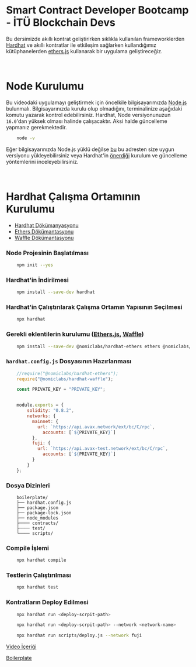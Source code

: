 # Smart Contract Developer Bootcamp - İTÜ Blockchain Devs

Bu dersimizde akıllı kontrat geliştirirken sıklıkla kullanılan frameworklerden [Hardhat](https://hardhat.org/) ve akıllı kontratlar ile etkileşim sağlarken kullandığımız kütüphanelerden [ethers.js](https://docs.ethers.io/v5/) kullanarak bir uygulama geliştireceğiz.

<br/>

# Node Kurulumu

Bu videodaki uygulamayı geliştirmek için öncelkile bilgisayarımızda [Node.js](https://nodejs.org/en/) bulunmalı. Bilgisayarınızda kurulu olup olmadığını, terminalinize aşağıdaki komutu yazarak kontrol edebilirsiniz. Hardhat, Node versiyonunuzun ```16.0```'dan yüksek olması halinde çalışacaktır. Aksi halde güncelleme yapmanız gerekmektedir.

```bash
    node -v
```

Eğer bilgisayarınızda Node.js yüklü değilse [bu](https://nodejs.org/en/download/) bu adresten size uygun versiyonu yükleyebilirsiniz veya Hardhat'in [önerdiği](https://hardhat.org/tutorial/setting-up-the-environment.html) kurulum ve güncelleme yöntemlerini inceleyebilirsiniz.

<br/>

# Hardhat Çalışma Ortamının Kurulumu

* [Hardhat Dökümanyasyonu](https://hardhat.org/getting-started/)
* [Ethers Dökümantasyonu](https://docs.ethers.io/v5/)
* [Waffle Dökümantasyonu](https://ethereum-waffle.readthedocs.io/en/latest/index.html)

### Node Projesinin Başlatılması
```bash
    npm init --yes
```

### Hardhat'in İndirilmesi
```bash
    npm install --save-dev hardhat
```
### Hardhat'in Çalıştırılarak Çalışma Ortamın Yapısının Seçilmesi
```bash
    npx hardhat
```

### Gerekli eklentilerin kurulumu ([Ethers.js](https://docs.ethers.io/v5/), [Waffle](https://ethereum-waffle.readthedocs.io/en/latest/index.html))
```bash
    npm install --save-dev @nomiclabs/hardhat-ethers ethers @nomiclabs/hardhat-waffle ethereum-waffle chai

```

### ```hardhat.config.js``` Dosyasının Hazırlanması
```javascript
    //require("@nomiclabs/hardhat-ethers");
    require("@nomiclabs/hardhat-waffle");

    const PRIVATE_KEY = "PRIVATE_KEY";


    module.exports = {
        solidity: "0.8.2",
        networks: {
          mainnet: {
            url: `https://api.avax.network/ext/bc/C/rpc`,
              accounts: [`${PRIVATE_KEY}`]
          },
          fuji: {
            url: `https://api.avax-test.network/ext/bc/C/rpc`,
              accounts: [`${PRIVATE_KEY}`]
          }
        }
    };
```

### Dosya Dizinleri
```
    boilerplate/
    ├── hardhat.config.js
    ├── package.json
    ├── package-lock.json
    ├── node_modules
    ├──── contracts/
    ├──── test/
    └──── scripts/

```

### Compile İşlemi
```bash
    npx hardhat compile
```

### Testlerin Çalıştırılması
```bash
    npx hardhat test
```

### Kontratların Deploy Edilmesi
```bash
    npx hardhat run <deploy-scrpit-path>

    npx hardhat run <deploy-scrpit-path> --network <network-name>

    npx hardhat run scripts/deploy.js --network fuji
```

[Video İçeriği]()

[Boilerplate](./boilerplate)